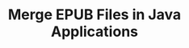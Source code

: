 ---
############################# Static ############################
layout: "autogen"
draft: false
path: "merger/java/epub/"
otherformats: BMP CSV DOC DOCM DOCX DOT DOTM DOTX HTML MHT MHTML ODP ODS ODT OTP OTT PDF PNG POTM POTX PPS PPSM PPSX PPT PPTM PPTX PS RTF TEX TIF TIFF TSV TXT VDX VSDM VSDX VSSM VSSX VSTM VSTX VSX VTX XLAM XLS XLSB XLSM XLSX XLT XLTM XLTX XPS

############################# Head ############################
head_title: "Merge EPUB Files via Java & J2SE Documents Merger API"
head_description: "Merge multiple EPUB files into a single file using Java documents merger API with all data, style and formatting as the source documents."

############################# Header ############################
title: "Merge EPUB Files in Java Applications"
description: "Merge multiple EPUB files into a single file using Java documents merger API. Merge selected pages or page ranges from various source documents into a single resultant document with all data, style and formatting as the source documents."

############################# SubMenu ############################
submenu:
    enable: true

############################# About ############################
about:
    enable: true
    title: "GroupDocs.Merger for Java API"
    content: |
        GroupDocs.Merger for Java library offers a simple solution to safely merge & split between a wide range of document formats including PDF, Microsoft Office (Word, Excel, PowerPoint, OneNote), OpenDocument, HTML, images and many others within .NET applications. By adding just a few lines of the code, perform several document operations such as move, remove, rotate, swap, extract or change the orientation of pages within the documents. The documents merging API also supports previewing document pages as an image to analyse the document structure, formatting and content on the page.
        
        GroupDocs.Merger APIs are well supported on all major operating systems and Java versions including J2SE 7.0 (1.7), J2SE 8.0 (1.8) and Java 10.

############################# Steps ############################
steps:
    enable: true
    title_left: "Merge Two or More EPUB Files in Java"
    content_left: |
        [GroupDocs.Merger](https://products.groupdocs.com/merger/java/) makes it easy for Java developers to merge multiple EPUB files by implementing a few easy steps.

        *   Create an instance of **Merger** class and load EPUB file.
        *   Call **Join** method of **Merger** class instance and load another EPUB file.
        *   Call **Save** method of **Merger** class instance to save the merged document.
        
    title_right: "System Requirements"
    content_right: |
        Before executing the code example below, please make sure that you have the following prerequisites installed on your system.

        *   Operating Systems: Microsoft Windows, Linux, MacOS
        *   Development Environments: NetBeans, IntelliJ IDEA, Eclipse
        *   Frameworks: Java 7 (1.7) and above
        *   Download the latest version of GroupDocs.Merger for Java from [Maven](https://repository.groupdocs.com/webapp/#/artifacts/browse/tree/General/repo/com/groupdocs/groupdocs-merger)
        
    code: |
        ```java
        // Merge EPUB files using GroupDocs.Merger for Java API
        // Instantiate Merger with input EPUB document
        Merger merger = new Merger("input_1.epub");
        
        // Call Join method of Merger class instance and pass second source document path
        merger.join("input_2.epub");
            
        // Call Save method of Merger class instance to save merged document
        merger.save("merged-file.epub");        
        ```        


demos:
    enable: true
        

about_formats:
    enable: true


more_formats:
    enable: true


back_to_top:
    enable: true
---